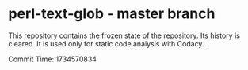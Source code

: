 # perl-text-glob - master branch

This repository contains the frozen state of the repository.
Its history is cleared. It is used only for static code
analysis with Codacy.

Commit Time: 1734570834